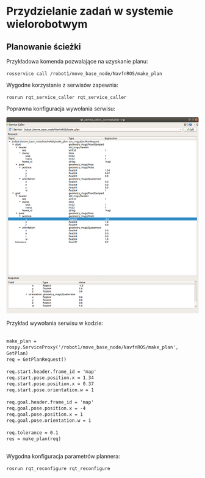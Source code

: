 # Przydzielanie zadań w systemie wielorobotwym 

## Planowanie ścieżki 

Przykładowa komenda pozwalające na uzyskanie planu:

`rosservice call /robot1/move_base_node/NavfnROS/make_plan`

Wygodne korzystanie z serwisów zapewnia:

`rosrun rqt_service_caller rqt_service_caller`

Poprawna konfiguracja wywołania serwisu:

![proper_make_plan](photos/proper_make_plan/proper_make_plan_call.png)


Przykład wywołania serwisu w kodzie:
<pre><code>
make_plan = rospy.ServiceProxy('/robot1/move_base_node/NavfnROS/make_plan', GetPlan)
req = GetPlanRequest()

req.start.header.frame_id = 'map'
req.start.pose.position.x = 1.34
req.start.pose.position.x = 0.37
req.start.pose.orientation.w = 1

req.goal.header.frame_id = 'map'
req.goal.pose.position.x = -4
req.goal.pose.position.x = 1
req.goal.pose.orientation.w = 1

req.tolerance = 0.1
res = make_plan(req)

</code></pre>

Wygodna konfiguracja parametrów plannera:

`rosrun rqt_reconfigure rqt_reconfigure`



